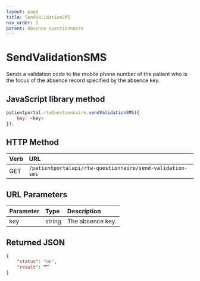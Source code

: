 ```yaml
---
layout: page
title: SendValidationSMS
nav_order: 1
parent: Absence questionnaire
---
```


# SendValidationSMS

Sends a validation code to the mobile phone number of the patient who is the focus of the absence record specified by the absence key.

## JavaScript library method

```javascript
patientportal.rtwQuestionnaire.sendValidationSMS({
    key: <key>
});
```

## HTTP Method

| Verb | URL                                               |
|:-----|:--------------------------------------------------|
| GET | `/patientportalapi/rtw-questionnaire/send-validation-sms` |

## URL Parameters

| Parameter | Type   | Description                                                 |
|:----------|:-------|:------------------------------------------------------------|
| key | string | The absence key. |

## Returned JSON

```json
{
    "status": "ok",
    "result": “”
}
```
